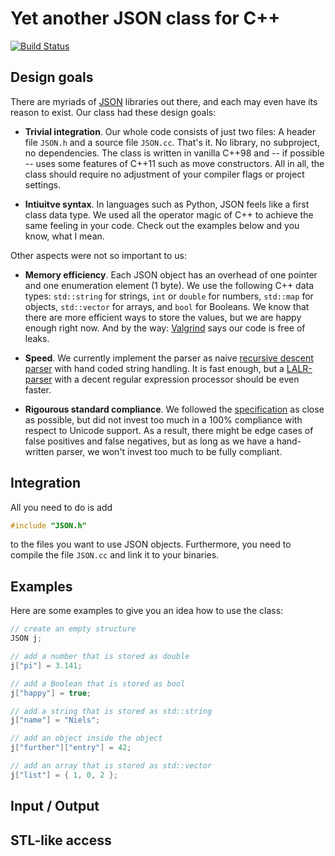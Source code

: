 # Yet another JSON class for C++

[![Build Status](https://travis-ci.org/nlohmann/json.png?branch=master)](https://travis-ci.org/nlohmann/json)

## Design goals

There are myriads of [JSON](http://json.org) libraries out there, and each may even have its reason to exist. Our class had these design goals:

- **Trivial integration**. Our whole code consists of just two files: A header file `JSON.h` and a source file `JSON.cc`. That's it. No library, no subproject, no dependencies. The class is written in vanilla C++98 and -- if possible -- uses some features of C++11 such as move constructors. All in all, the class should require no adjustment of your compiler flags or project settings.

- **Intiuitve syntax**. In languages such as Python, JSON feels like a first class data type. We used all the operator magic of C++ to achieve the same feeling in your code. Check out the examples below and you know, what I mean.

Other aspects were not so important to us:

- **Memory efficiency**. Each JSON object has an overhead of one pointer and one enumeration element (1 byte). We use the following C++ data types: `std::string` for strings, `int` or `double` for numbers, `std::map` for objects, `std::vector` for arrays, and `bool` for Booleans. We know that there are more efficient ways to store the values, but we are happy enough right now. And by the way: [Valgrind](http://valgrind.org) says our code is free of leaks.

- **Speed**. We currently implement the parser as naive [recursive descent parser](http://en.wikipedia.org/wiki/Recursive_descent_parser) with hand coded string handling. It is fast enough, but a [LALR-parser](http://en.wikipedia.org/wiki/LALR_parser) with a decent regular expression processor should be even faster.

- **Rigourous standard compliance**. We followed the [specification](http://json.org) as close as possible, but did not invest too much in a 100% compliance with respect to Unicode support. As a result, there might be edge cases of false positives and false negatives, but as long as we have a hand-written parser, we won't invest too much to be fully compliant.

## Integration

All you need to do is add

```cpp
#include "JSON.h"
```

to the files you want to use JSON objects. Furthermore, you need to compile the file `JSON.cc` and link it to your binaries.

## Examples

Here are some examples to give you an idea how to use the class:

```cpp
// create an empty structure
JSON j;

// add a number that is stored as double
j["pi"] = 3.141;

// add a Boolean that is stored as bool
j["happy"] = true;

// add a string that is stored as std::string
j["name"] = "Niels";

// add an object inside the object
j["further"]["entry"] = 42;

// add an array that is stored as std::vector
j["list"] = { 1, 0, 2 };
```

## Input / Output

## STL-like access

